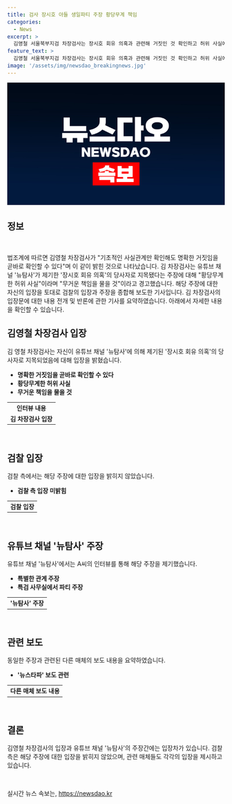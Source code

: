 ```yaml
---
title: 검사 장시호 아들 생일파티 주장 황당무계 책임
categories:
  - News
excerpt: >
  김영철 서울북부지검 차장검사는 장시호 회유 의혹과 관련해 거짓인 것 확인하고 허위 사실에 대한 법적 조치를 통해 책임을 물겠다고 경고했다. 뉴탐사에서 드러난 주장을 거짓으로 지적하며, 이를 통해 악의적인 행동에 대한 책임을 진다고 밝혔다. 도이치모터스 주가 조작 사건과 관련된 보도에 대해서도 부인하며, 무거운 책임을 물을 것을 경고했다.
feature_text: >
  김영철 서울북부지검 차장검사는 장시호 회유 의혹과 관련해 거짓인 것 확인하고 허위 사실에 대한 법적 조치를 통해 책임을 물겠다고 경고했다. 뉴탐사에서 드러난 주장을 거짓으로 지적하며, 이를 통해 악의적인 행동에 대한 책임을 진다고 밝혔다. 도이치모터스 주가 조작 사건과 관련된 보도에 대해서도 부인하며, 무거운 책임을 물을 것을 경고했다.
image: '/assets/img/newsdao_breakingnews.jpg'
---
```


<p><img src="/assets/img/newsdao_breakingnews.jpg" alt="pcversion 속보" /></p>

<h2 data-ke-size="size26">정보</h2>

<p data-ke-size="size16">&nbsp;</p>

<p>법조계에 따르면 김영철 차장검사가 "기초적인 사실관계만 확인해도 명확한 거짓임을 곧바로 확인할 수 있다"며 이 같이 밝힌 것으로 나타났습니다. 김 차장검사는 유튜브 채널 '뉴탐사'가 제기한 '장시호 회유 의혹'의 당사자로 지목됐다는 주장에 대해 "황당무계한 허위 사실"이라며 "무거운 책임을 물을 것"이라고 경고했습니다. 해당 주장에 대한 자신의 입장을 토대로 검찰의 입장과 주장을 종합해 보도한 기사입니다. 김 차장검사의 입장문에 대한 내용 전개 및 반론에 관한 기사를 요약하였습니다. 아래에서 자세한 내용을 확인할 수 있습니다. </p>

<h2 data-ke-size="size26">김영철 차장검사 입장</h2>

<p data-ke-size="size16">김 영철 차장검사는 자신이 유튜브 채널 '뉴탐사'에 의해 제기된 '장시호 회유 의혹'의 당사자로 지목되었음에 대해 입장을 밝혔습니다. </p>

<ul>
<li><b>명확한 거짓임을 곧바로 확인할 수 있다</b></li>
<li><b>황당무계한 허위 사실</b></li>
<li><b>무거운 책임을 물을 것</b></li>
</ul>

<table>
  <tr>
  <td style="text-align: center; height: 17px;"><b>인터뷰 내용</b></td>
  </tr>
  <tr>
  <td style="text-align: center; height: 17px;"><b>김 차장검사 입장</b></td>
  </tr>
  </tr>
</table>

<p><br></p>

<h2 data-ke-size="size26">검찰 입장</h2>

<p data-ke-size="size16">검찰 측에서는 해당 주장에 대한 입장을 밝히지 않았습니다.</p>

<ul>
<li><b>검찰 측 입장 미밝힘</b></li>
</ul>

<table>
  <tr>
  <td style="text-align: center; height: 17px;"><b>검찰 입장</b></td>
  </tr>
</table>

<p><br></p>

<h2 data-ke-size="size26">유튜브 채널 '뉴탐사' 주장</h2>

<p data-ke-size="size16">유튜브 채널 '뉴탐사'에서는 A씨의 인터뷰를 통해 해당 주장을 제기했습니다. </p>

<ul>
<li><b>특별한 관계 주장</b></li>
<li><b>특검 사무실에서 파티 주장</b></li>
</ul>

<table>
  <tr>
  <td style="text-align: center; height: 17px;"><b>'뉴탐사' 주장</b></td>
  </tr>
</table>

<p><br></p>

<h2 data-ke-size="size26">관련 보도</h2>

<p data-ke-size="size16">동일한 주장과 관련된 다른 매체의 보도 내용을 요약하였습니다. </p>

<ul>
<li><b>'뉴스타파' 보도 관련</b></li>
</ul>

<table>
  <tr>
  <td style="text-align: center; height: 17px;"><b>다른 매체 보도 내용</b></td>
  </tr>
</table>

<p><br></p>

<h2 data-ke-size="size26">결론</h2>

<p data-ke-size="size16">김영철 차장검사의 입장과 유튜브 채널 '뉴탐사'의 주장간에는 입장차가 있습니다. 검찰 측은 해당 주장에 대한 입장을 밝히지 않았으며, 관련 매체들도 각각의 입장을 제시하고 있습니다.</p>

<p data-ke-size="size16">&nbsp;</p>
실시간 뉴스 속보는, <a href="https://newsdao.kr" rel="dofollow">https://newsdao.kr</a>


